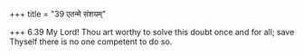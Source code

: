 +++
title = "39 एतन्मे संशयम्"

+++
6.39 My Lord! Thou art worthy to solve this doubt once and for all; save
Thyself there is no one competent to do so.
